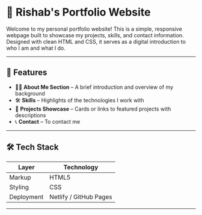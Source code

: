 # 💼 Rishab's Portfolio Website

Welcome to my personal portfolio website! This is a simple, responsive webpage built to showcase my projects, skills, and contact information. Designed with clean HTML and CSS, it serves as a digital introduction to who I am and what I do.

---

## 🌟 Features

- 🧑‍💻 **About Me Section** – A brief introduction and overview of my background
- 🛠️ **Skills** – Highlights of the technologies I work with
- 📁 **Projects Showcase** – Cards or links to featured projects with descriptions
- 📞 **Contact** – To contact me


---

## 🛠️ Tech Stack

| Layer        | Technology       |
|--------------|------------------|
| Markup       | HTML5            |
| Styling      | CSS              |
| Deployment   | Netlify / GitHub Pages |

---
